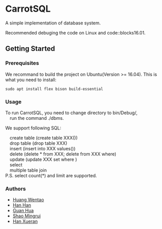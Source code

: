 # CarrotSQL

A simple implementation of database system.

Recommended debuging the code on Linux and code::blocks16.01.

## Getting Started

### Prerequisites

We recommand to build the project on Ubuntu(Version >= 16.04). This is what you need to install:
```
sudo apt install flex bison build-essential
```

### Usage
To run CarrotSQL, you need to change directory to bin/Debug/,  
&emsp;run the command ./dbms.  
  
We support following SQL:  
  
&emsp;create table (create table XXX())  
&emsp;drop table (drop table XXX)  
&emsp;insert (insert into XXX values())  
&emsp;delete (delete * from XXX;  delete from XXX where)  
&emsp;update (update XXX set where )  
&emsp;select   
&emsp;multiple table join  
P.S. select count(\*) and limit are supported.   


### Authors

- [Huang Wentao](https://github.com/huangwentao0831)
- [Han Han](https://github.com/hagen666)
- [Guan Hua](https://github.com/GH1995)
- [Shao Mingrui](https://github.com/crazyxuehu)
- [Han Xueran](https://github.com/lemontreehxr)
